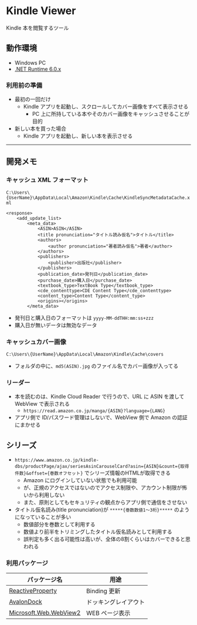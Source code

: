 ﻿# Kindle Viewer

Kindle 本を閲覧するツール

## 動作環境

- Windows PC
- [.NET Runtime 6.0.x](https://dotnet.microsoft.com/en-us/download/dotnet/6.0)

### 利用前の準備

- 最初の一回だけ
  - Kindle アプリを起動し、スクロールしてカバー画像をすべて表示させる
    - PC 上に所持している本やそのカバー画像をキャッシュさせることが目的
- 新しい本を買った場合
  - Kindle アプリを起動し、新しい本を表示させる

<!-- ## 操作方法

- 一覧
  - 本をダブルクリックでリーダータブが表示されて、本が読める
- リーダー
  - タブに Kindle Cloud Reader が表示されるので、操作方法はそれに準拠
    - 初回は Amazon の認証が求められる。(アプリ側でID/パスワードは覚えることはなく
    - ) -->

---

## 開発メモ

### キャッシュ XML フォーマット

`C:\Users\{UserName}\AppData\Local\Amazon\Kindle\Cache\KindleSyncMetadataCache.xml`

```
<response>
    <add_update_list>
        <meta_data>
            <ASIN>ASIN</ASIN>
            <title pronunciation="タイトル読み仮名">タイトル</title>
            <authors>
                <author pronunciation="著者読み仮名">著者</author>
            </authors>
            <publishers>
                <publisher>出版社</publisher>
            </publishers>
            <publication_date>発刊日</publication_date>
            <purchase_date>購入日</purchase_date>
            <textbook_type>TextBook Type</textbook_type>
            <cde_contenttype>CDE Content Type</cde_contenttype>
            <content_type>Content Type</content_type>
            <origins></origins>
        </meta_data>
```

- 発刊日と購入日のフォーマットは `yyyy-MM-ddTHH:mm:ss+zzz`
- 購入日が無いデータは無効なデータ

### キャッシュカバー画像

`C:\Users\{UserName}\AppData\Local\Amazon\Kindle\Cache\covers`

- フォルダの中に、`md5(ASIN).jpg` のファイル名でカバー画像が入ってる

### リーダー

- 本を読むのは、Kindle Cloud Reader で行うので、URL に ASIN を渡して WebView で表示される
  - `https://read.amazon.co.jp/manga/{ASIN}?language={LANG}`
- アプリ側で ID/パスワード管理はしないで、WebView 側で Amazon の認証にまかせる

## シリーズ

- `https://www.amazon.co.jp/kindle-dbs/productPage/ajax/seriesAsinCarouselCard?asin={ASIN}&count={取得件数}&offset={巻数オフセット}` でシリーズ情報のHTMLが取得できる
  - Amazon にログインしていない状態でも利用可能
  - が、正規のアクセスではないのでアクセス制限や、アカウント制限が怖いから利用しない
  - また、原則としてもセキュリティの観点からアプリ側で通信をさせない
- タイトル仮名読み(title pronunciation)が `*****{巻数数値1～3桁}*****` のようになっていることが多い
  - 数値部分を巻数として利用する
  - 数値より前半をトリミングしたタイトル仮名読みとして利用する
  - 誤判定も多く出る可能性は高いが、全体の8割くらいはカバーできると思われる

### 利用パッケージ

| パッケージ名                                                                        | 用途                 |
| ----------------------------------------------------------------------------------- | -------------------- |
| [ReactiveProperty](https://github.com/runceel/ReactiveProperty)                     | Binding 更新         |
| [AvalonDock](https://github.com/Dirkster99/AvalonDock)                              | ドッキングレイアウト |
| [Microsoft.Web.WebView2](https://docs.microsoft.com/ja-jp/microsoft-edge/webview2/) | WEB ページ表示       |
